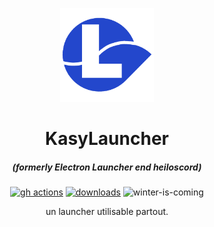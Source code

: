 <p align="center"><img src="./app/assets/images/SealCircle.png" width="150px" height="150px" alt="aventium softworks"></p>

<h1 align="center">KasyLauncher</h1>

<em><h5 align="center">(formerly Electron Launcher end heiloscord)</h5></em>

[<p align="center"><img src="https://img.shields.io/github/actions/workflow/status/dscalzi/HeliosLauncher/build.yml?branch=master&style=for-the-badge" alt="gh actions">](https://github.com/kasycorp/kasylauncher/actions) [<img src="https://img.shields.io/github/downloads/dscalzi/HeliosLauncher/total.svg?style=for-the-badge" alt="downloads">](https://github.com/kasycorp/kasylauncher) <img src="https://forthebadge.com/images/badges/winter-is-coming.svg"  height="28px" alt="winter-is-coming"></p>

<p align="center">un launcher utilisable partout.</p>
